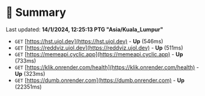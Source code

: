 # 📖 Summary
Last updated: **14/1/2024, 12:25:13 PTG "Asia/Kuala_Lumpur"**

- `GET` [https://hst.ujol.dev](https://hst.ujol.dev) - **Up** (546ms)
- `GET` [https://reddviz.ujol.dev](https://reddviz.ujol.dev) - **Up** (511ms)
- `GET` [https://memeapi.cyclic.app](https://memeapi.cyclic.app) - **Up** (733ms)
- `GET` [https://klik.onrender.com/health](https://klik.onrender.com/health) - **Up** (323ms)
- `GET` [https://dumb.onrender.com](https://dumb.onrender.com) - **Up** (22351ms)
